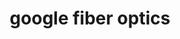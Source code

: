 ---
title: "google fiber optics"
id: tag.id
permalink: "/tags/google%20fiber%20optics"
videos: [1135]
---